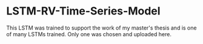 # LSTM-RV-Time-Series-Model
This LSTM was trained to support the work of my master's thesis and is one of many LSTMs trained. Only one was chosen and uploaded here.
